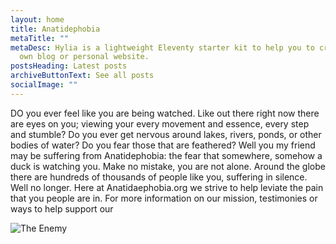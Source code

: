 ```yaml
---
layout: home
title: Anatidephobia
metaTitle: ""
metaDesc: Hylia is a lightweight Eleventy starter kit to help you to create your
  own blog or personal website.
postsHeading: Latest posts
archiveButtonText: See all posts
socialImage: ""
---
```

DO you ever feel like you are being watched. Like out there right now there are eyes on you; viewing your every movement and essence, every step and stumble? Do you ever get nervous around lakes, rivers, ponds, or other bodies of water? Do you fear those that are feathered? Well you my friend may be suffering from Anatidephobia: the fear that somewhere, somehow a duck is watching you. Make no mistake, you are not alone. Around the globe there are hundreds of thousands of people like you, suffering in silence. Well no longer. Here at Anatidaephobia.org we strive to help leviate the pain that you people are in. For more information on our mission, testimonies or ways to help support our 

![](/images/pexels-shay-wood-574120-1-.jpg "The Enemy")
